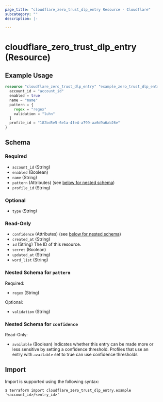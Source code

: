 ```yaml
---
page_title: "cloudflare_zero_trust_dlp_entry Resource - Cloudflare"
subcategory: ""
description: |-
  
---
```


# cloudflare_zero_trust_dlp_entry (Resource)



## Example Usage

```terraform
resource "cloudflare_zero_trust_dlp_entry" "example_zero_trust_dlp_entry" {
  account_id = "account_id"
  enabled = true
  name = "name"
  pattern = {
    regex = "regex"
    validation = "luhn"
  }
  profile_id = "182bd5e5-6e1a-4fe4-a799-aa6d9a6ab26e"
}
```

<!-- schema generated by tfplugindocs -->
## Schema

### Required

- `account_id` (String)
- `enabled` (Boolean)
- `name` (String)
- `pattern` (Attributes) (see [below for nested schema](#nestedatt--pattern))
- `profile_id` (String)

### Optional

- `type` (String)

### Read-Only

- `confidence` (Attributes) (see [below for nested schema](#nestedatt--confidence))
- `created_at` (String)
- `id` (String) The ID of this resource.
- `secret` (Boolean)
- `updated_at` (String)
- `word_list` (String)

<a id="nestedatt--pattern"></a>
### Nested Schema for `pattern`

Required:

- `regex` (String)

Optional:

- `validation` (String)


<a id="nestedatt--confidence"></a>
### Nested Schema for `confidence`

Read-Only:

- `available` (Boolean) Indicates whether this entry can be made more or less sensitive by setting a confidence threshold.
Profiles that use an entry with `available` set to true can use confidence thresholds

## Import

Import is supported using the following syntax:

```shell
$ terraform import cloudflare_zero_trust_dlp_entry.example '<account_id>/<entry_id>'
```
